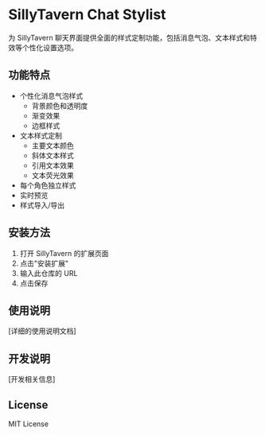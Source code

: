 # SillyTavern Chat Stylist

为 SillyTavern 聊天界面提供全面的样式定制功能，包括消息气泡、文本样式和特效等个性化设置选项。

## 功能特点

- 个性化消息气泡样式
  - 背景颜色和透明度
  - 渐变效果
  - 边框样式
- 文本样式定制
  - 主要文本颜色
  - 斜体文本样式
  - 引用文本效果
  - 文本荧光效果
- 每个角色独立样式
- 实时预览
- 样式导入/导出

## 安装方法

1. 打开 SillyTavern 的扩展页面
2. 点击"安装扩展"
3. 输入此仓库的 URL
4. 点击保存

## 使用说明

[详细的使用说明文档]

## 开发说明

[开发相关信息]

## License

MIT License
